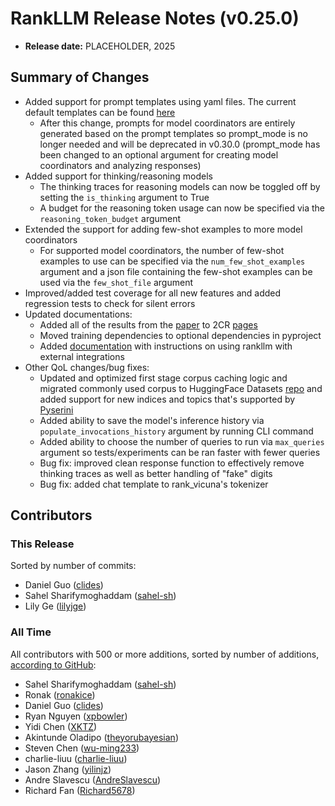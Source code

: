 # RankLLM Release Notes (v0.25.0)

+ **Release date:** PLACEHOLDER, 2025

## Summary of Changes

+ Added support for prompt templates using yaml files. The current default templates can be found [here](src/rank_llm/rerank/prompt_templates)
    - After this change, prompts for model coordinators are entirely generated based on the prompt templates so prompt_mode is no longer needed and will be deprecated in v0.30.0 (prompt_mode has been changed to an optional argument for creating model coordinators and analyzing responses)
+ Added support for thinking/reasoning models
    - The thinking traces for reasoning models can now be toggled off by setting the `is_thinking` argument to True
    - A budget for the reasoning token usage can now be specified via the `reasoning_token_budget` argument
+ Extended the support for adding few-shot examples to more model coordinators
    - For supported model coordinators, the number of few-shot examples to use can be specified via the `num_few_shot_examples` argument and a json file containing the few-shot examples can be used via the `few_shot_file` argument
+ Improved/added test coverage for all new features and added regression tests to check for silent errors
+ Updated documentations:
    - Added all of the results from the [paper](https://arxiv.org/pdf/2505.19284) to 2CR [pages](src/rank_llm/2cr)
    - Moved training dependencies to optional dependencies in pyproject
    - Added [documentation](docs/external-integrations.md) with instructions on using rankllm with external integrations
+ Other QoL changes/bug fixes:
    - Updated and optimized first stage corpus caching logic and migrated commonly used corpus to HuggingFace Datasets [repo](https://huggingface.co/datasets/castorini/rank_llm_data) and added support for new indices and topics that's supported by [Pyserini](https://github.com/castorini/pyserini/)
    - Added ability to save the model's inference history via `populate_invocations_history` argument by running CLI command
    - Added ability to choose the number of queries to run via `max_queries` argument so tests/experiments can be ran faster with fewer queries
    - Bug fix: improved clean response function to effectively remove thinking traces as well as better handling of "fake" digits
    - Bug fix: added chat template to rank_vicuna's tokenizer

## Contributors

### This Release

Sorted by number of commits:

+ Daniel Guo ([clides](https://github.com/clides))
+ Sahel Sharifymoghaddam ([sahel-sh](https://github.com/sahel-sh))
+ Lily Ge ([lilyjge](https://github.com/lilyjge))

### All Time

All contributors with 500 or more additions, sorted by number of additions, [according to GitHub](https://github.com/castorini/rank_llm/graphs/contributors?selectedMetric=additions):

+ Sahel Sharifymoghaddam ([sahel-sh](https://github.com/sahel-sh))
+ Ronak ([ronakice](https://github.com/ronakice))
+ Daniel Guo ([clides](https://github.com/clides))
+ Ryan Nguyen ([xpbowler](https://github.com/xpbowler))
+ Yidi Chen ([XKTZ](https://github.com/XKTZ))
+ Akintunde Oladipo ([theyorubayesian](https://github.com/theyorubayesian))
+ Steven Chen ([wu-ming233](https://github.com/wu-ming233))
+ charlie-liuu ([charlie-liuu](https://github.com/charlie-liuu))
+ Jason Zhang ([yilinjz](https://github.com/yilinjz))
+ Andre Slavescu ([AndreSlavescu](https://github.com/AndreSlavescu))
+ Richard Fan ([Richard5678](https://github.com/Richard5678))
